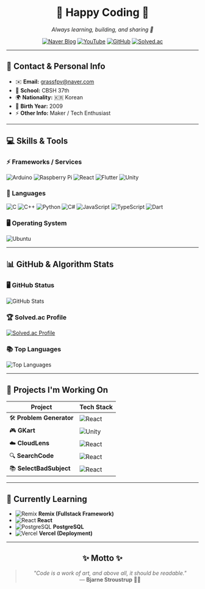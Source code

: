 <div align="center">

# 🌟 Happy Coding 🌟  
_Always learning, building, and sharing 🚀_

[![Naver Blog](https://img.shields.io/badge/Blog-03C75A?style=for-the-badge&logo=naver&logoColor=white)](https://blog.naver.com/happy_coding-)
[![YouTube](https://img.shields.io/badge/Youtube-FF0000?style=for-the-badge&logo=youtube&logoColor=white)](https://www.youtube.com/@GRASS_CODING)
[![GitHub](https://img.shields.io/badge/GitHub-181717?style=for-the-badge&logo=github&logoColor=white)](https://github.com/lmwmason)
[![Solved.ac](https://img.shields.io/badge/Solved.ac-1A1A1A?style=for-the-badge&logo=acm&logoColor=white)](https://solved.ac/lmwmason)

</div>

---

## 📇 Contact & Personal Info
- ✉️ **Email:** [grassfpv@naver.com](mailto:grassfpv@naver.com)  
- 🏫 **School:** CBSH 37th  
- 🌍 **Nationality:** 🇰🇷 Korean  
- 🎂 **Birth Year:** 2009  
- ⚡ **Other Info:** Maker / Tech Enthusiast  

---

## 💻 Skills & Tools

### ⚡ Frameworks / Services
![Arduino](https://img.shields.io/badge/Arduino-00979D?style=for-the-badge&logo=arduino&logoColor=white)
![Raspberry Pi](https://img.shields.io/badge/Raspberry_Pi-C51A4A?style=for-the-badge&logo=raspberry-pi&logoColor=white)
![React](https://img.shields.io/badge/React-61DAFB?style=for-the-badge&logo=react&logoColor=black)
![Flutter](https://img.shields.io/badge/Flutter-02569B?style=for-the-badge&logo=flutter&logoColor=white)
![Unity](https://img.shields.io/badge/Unity-000000?style=for-the-badge&logo=unity&logoColor=white)

### 📝 Languages
![C](https://img.shields.io/badge/C-00599C?style=for-the-badge&logo=c&logoColor=white)
![C++](https://img.shields.io/badge/C++-00599C?style=for-the-badge&logo=c%2B%2B&logoColor=white)
![Python](https://img.shields.io/badge/Python-3776AB?style=for-the-badge&logo=python&logoColor=white)
![C#](https://img.shields.io/badge/C%23-239120?style=for-the-badge&logo=c-sharp&logoColor=white)
![JavaScript](https://img.shields.io/badge/JavaScript-F7DF1E?style=for-the-badge&logo=javascript&logoColor=black)
![TypeScript](https://img.shields.io/badge/TypeScript-3178C6?style=for-the-badge&logo=typescript&logoColor=white)
![Dart](https://img.shields.io/badge/Dart-0175C2?style=for-the-badge&logo=dart&logoColor=white)

### 🖥️ Operating System
![Ubuntu](https://img.shields.io/badge/Ubuntu-E95420?style=for-the-badge&logo=ubuntu&logoColor=white)

---

## 📊 GitHub & Algorithm Stats
### 🖥️ GitHub Status
![GitHub Stats](https://github-readme-stats.vercel.app/api?username=lmwmason&show_icons=true&theme=cobalt)

### 🏆 Solved.ac Profile
[![Solved.ac Profile](http://mazassumnida.wtf/api/generate_badge?boj=lmwmason)](https://solved.ac/lmwmason)

### 📚 Top Languages
![Top Languages](https://github-readme-stats.vercel.app/api/top-langs/?username=lmwmason&layout=compact&theme=gruvbox)

---

## 🚀 Projects I'm Working On

| Project | Tech Stack |
|---------|------------|
| 🛠️ **Problem Generator** | ![React](https://img.shields.io/badge/React-61DAFB?style=flat&logo=react&logoColor=black) |
| 🎮 **GKart** | ![Unity](https://img.shields.io/badge/Unity-000000?style=flat&logo=unity&logoColor=white) |
| ☁️ **CloudLens** | ![React](https://img.shields.io/badge/React-61DAFB?style=flat&logo=react&logoColor=black) |
| 🔍 **SearchCode** | ![React](https://img.shields.io/badge/React-61DAFB?style=flat&logo=react&logoColor=black) |
| 📚 **SelectBadSubject** | ![React](https://img.shields.io/badge/React-61DAFB?style=flat&logo=react&logoColor=black) |

---

## 📖 Currently Learning

- ![Remix](https://img.shields.io/badge/Remix-000000?style=for-the-badge&logo=remix&logoColor=white) **Remix (Fullstack Framework)**  
- ![React](https://img.shields.io/badge/React-61DAFB?style=for-the-badge&logo=react&logoColor=black) **React**  
- ![PostgreSQL](https://img.shields.io/badge/PostgreSQL-4169E1?style=for-the-badge&logo=postgresql&logoColor=white) **PostgreSQL**  
- ![Vercel](https://img.shields.io/badge/Vercel-000000?style=for-the-badge&logo=vercel&logoColor=white) **Vercel (Deployment)**  

---

<div align="center">

## ✨ Motto ✨  

> *"Code is a work of art, and above all, it should be readable."*  
> — **Bjarne Stroustrup** 🧑‍💻  

</div>

